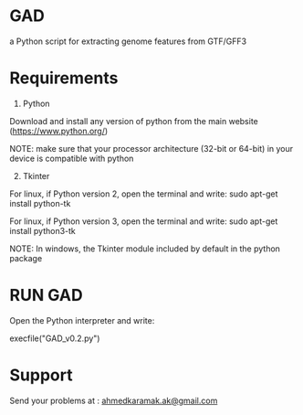 # GAD

a Python script for extracting genome features from GTF/GFF3

# Requirements
1. Python

Download and install any version of python from the main website (https://www.python.org/)

NOTE: make sure that your processor architecture (32-bit or 64-bit) in your device is compatible with python

2. Tkinter

For linux, if Python version 2, open the terminal and write: sudo apt-get install python-tk

For linux, if Python version 3, open the terminal and write: sudo apt-get install python3-tk

NOTE: In windows, the Tkinter module included by default in the python package

# RUN GAD
Open the Python interpreter and write:

execfile("GAD_v0.2.py")

# Support

Send your problems at : ahmedkaramak.ak@gmail.com
